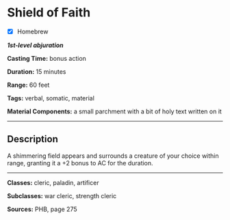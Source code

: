 # Shield of Faith

- [x] Homebrew

***1st-level abjuration***

**Casting Time:** bonus action

**Duration:** 15 minutes

**Range:** 60 feet

**Tags:** verbal, somatic, material

**Material Components:** a small parchment with a bit of holy text written on it

---

## Description
A shimmering field appears and surrounds a creature of your choice within range, granting it a +2 bonus to AC for the duration.

---

**Classes:** cleric, paladin, artificer

**Subclasses:** war cleric, strength cleric

**Sources:** PHB, page 275
